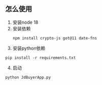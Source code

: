 ## 怎么使用

1. 安装node 18
2. 安装依赖
    ```
    npm install crypto-js got@11 date-fns
    ```
3. 安装python依赖
   
```shell
pip install -r requirements.txt
```   

4. 启动

```shell
python JdBuyerApp.py
```

